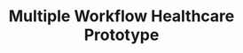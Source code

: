 ---
# File automatically ignored
# Project slug is the current file name
# Place all images in `/public/images/work/{project slug}`
displayOrder: 5 # number: affects the sort order within the project type group on the homepage
title: 'Multiple Workflow Healthcare Prototype' # string: shows on project homepage and project page
description: 'Create a POC prototype of an new
prescription workflow for multiple roles in the pharmacy. This project required
understanding of the business and the
process. Additionally I had collaborated
with others to create a French version
as a requirement of the final deliverable.' # string: shows on the project page, separate paragraphs with \n
thumb: 'sizura-ramadhani-WGgTNpI8JBI-unsplash.jpg' # string: file name only, cropped to 5 / 3 aspect ratio on the homepage, alt is automatically generated as `{project title} - work project`
hero: # hero image on the project page
  file: 'sizura-ramadhani-WGgTNpI8JBI-unsplash.jpg' # string: file name only
  alt: 'An aisle in pharmacy' # string
heroOrientation: 'vertical' # either 'horizontal' or 'vertical', controls variant of the hero section
color: '#E56B6F' # hex color: flat colors only, transparency is automatically calculated
sections: # any number of sections, order here will determine order on the project page
  - type: 'two-column'
    variant: 'right' # either 'left' or 'right', controls which side the image is on for desktop sizes, always on bottom for mobile
    subtitle: 'Prototyping in Figma' # string
    description: 'As this POC was going to be built on the web, I suggested using Figma to build the prototype. Figma prepares some code for styling. Figma
was very helpful when working collaboratively
with the lead experience designer and
developers.' # string: separate paragraphs with \n
    image:
      file: 'pharm-homepg.png' # string: file name only, contained within a 1 / 1.5 aspect ratio container
      alt: 'An internal system for a pharmacy login page' # string
  - type: 'key-image'
    subtitle: 'Final Designs' # string
    description: '' # string: separate paragraphs with \n
    image:
      file: 'pharm-threepg.png' # string: file name only, contained within a 4 / 3 aspect ratio container
      alt: '3 webpages of creating a patient profile and writing a new prescription' # string
---